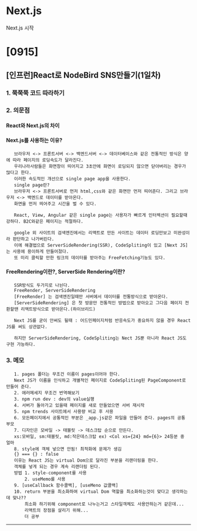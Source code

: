 # Next.js
Next.js 시작
# [0915]
## [인프런]React로 NodeBird SNS만들기(1일차)
### 1. 쭉쭉쭉 코드 따라하기
### 2. 의문점
#### React와 Next.js의 차이
#### Next.js를 사용하는 이유?
       브라우저 <-> 프론트서버 <-> 백엔드서버 <-> 데이터베이스와 같은 전통적인 방식은 양에 따라 페이지의 로딩속도가 달라진다.
       우리나라사람들은 화면창이 띄어지고 3초안에 화면이 로딩되지 않으면 닫아버리는 경우가 많다고 한다.
       이러한 속도적인 개선으로 single page app을 사용한다.
       single page란?
       브라우저 <-> 프론트서버로 먼저 html,css와 같은 화면만 먼저 띄어준다. 그리고 브라우저 <-> 백엔드로 데이터를 받아온다.
       화면을 먼저 띄어주고 시간을 벌 수 있다.
       
       React, View, Angular 같은 single page는 사용자가 빠르게 인터렉션이 필요할때 강하다. B2C와같은 페이지는 적절하다.
       
       google 외 사이트의 검색엔진에서는 리액트로 만든 사이트는 데이터 로딩만보고 미완성이라 판단하고 나가버린다.
       이에 해결법으로 ServerSideRendering(SSR), CodeSpliting이 있고 [Next JS]는 사용에 용이하게 만들어졌다.
       또 미리 클릭할 만한 링크의 데이터를 받아주는 FreeFetching기능도 있다.
        
        
         
#### FreeRendering이란?, ServerSide Rendering이란?
       SSR방식도 두가지로 나뉜다.
       FreeRender, ServerSideRendering    
       [FreeRender] 는 검색엔진일때만 서버에서 데이터를 전통방식으로 받아온다.
       [ServerSideRendering] 은 첫 방문만 전통적인 방법으로 받아오고 그다음 페이지 전환할땐 리액트방식으로 받아온다.(하이브리드)
        
       Next JS를 굳이 안써도 될때 : 어드민페이지처럼 반응속도가 중요하지 않을 경우 React JS를 써도 상관없다.
       
       하지만 ServerSideRendering, CodeSpliting는 Nect JS뿐 아니라 React JS도 구현 가능하다.

### 3. 메모
       1. pages 폴더는 무조건 이름이 pages이어야 한다. 
       Next JS가 이름을 인식하고 개별적인 페이지로 CodeSpliting된 PageComponent로 만들어 준다.
       2. 에러메세지 무조건 번역해보기
       3. npm run dev : dev의 value실행
       4. 서버가 돌아가고 있을때 페이지를 새로 만들었으면 서버 재시작
       5. npm trends 사이트에서 사용량 비교 후 사용
       6. 모든페이지에서 공통적인 부분은 _app.js같은 파일을 만들어 준다. pages의 공통 부모
       7. 디자인은 모바일 -> 태블릿 -> 데스크탑 순으로 만든다. 
       xs:모바일, sm:태블릿, md:작은데스크탑 ex) <Col xs={24} md={6}> 24등분 중 얼마
       8. style에 객체 넣으면 안됨! 최적화에 문제가 생김
       {} === {} : false
       이유는 React JS는 virtual Dom으로 달라진 부분을 리랜더링을 한다.
       객체를 넣게 되는 경우 계속 리랜더링 된다.
       방법 1. style-component를 사용
           2. useMemo를 사용
       9. [useCallback 함수콜백], [useMeno 값콜백]
       10. return 부분을 최소화하여 virtual Dom 역할을 최소화하는것이 맞다고 생각하는데 맞나??
           최소화 하기위해 component로 나누는거고 스타일객체도 사용안하는거 같은데...
           리액트의 장점을 살리기 위해...
           더 공부
           
---           
       
       
       
       
       
       
       
       
